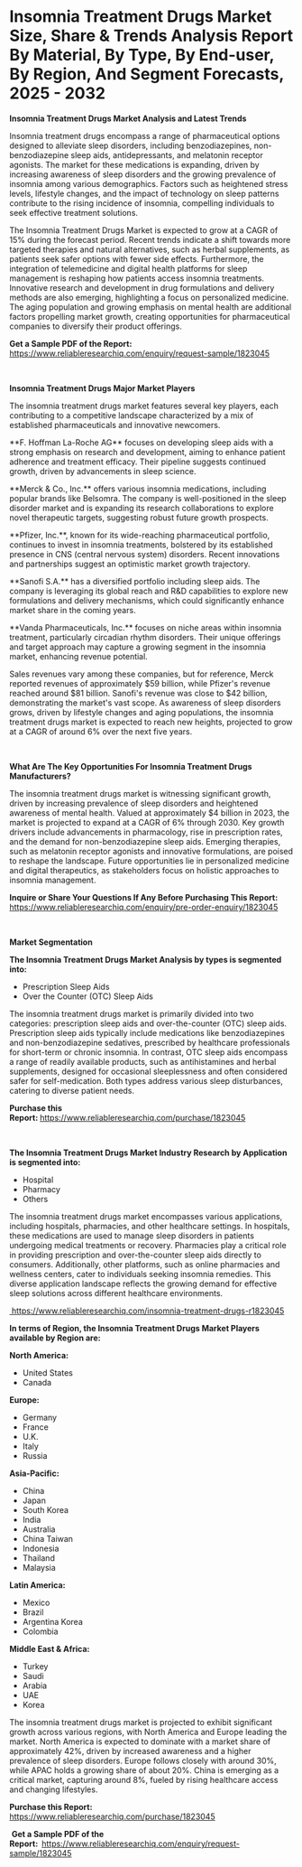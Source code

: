 <p><h1>Insomnia Treatment Drugs Market Size, Share & Trends Analysis Report By Material, By Type, By End-user, By Region, And Segment Forecasts, 2025 - 2032</h1></p><p><strong>Insomnia Treatment Drugs Market Analysis and Latest Trends</strong></p>
<p><p>Insomnia treatment drugs encompass a range of pharmaceutical options designed to alleviate sleep disorders, including benzodiazepines, non-benzodiazepine sleep aids, antidepressants, and melatonin receptor agonists. The market for these medications is expanding, driven by increasing awareness of sleep disorders and the growing prevalence of insomnia among various demographics. Factors such as heightened stress levels, lifestyle changes, and the impact of technology on sleep patterns contribute to the rising incidence of insomnia, compelling individuals to seek effective treatment solutions.</p><p>The Insomnia Treatment Drugs Market is expected to grow at a CAGR of 15% during the forecast period. Recent trends indicate a shift towards more targeted therapies and natural alternatives, such as herbal supplements, as patients seek safer options with fewer side effects. Furthermore, the integration of telemedicine and digital health platforms for sleep management is reshaping how patients access insomnia treatments. Innovative research and development in drug formulations and delivery methods are also emerging, highlighting a focus on personalized medicine. The aging population and growing emphasis on mental health are additional factors propelling market growth, creating opportunities for pharmaceutical companies to diversify their product offerings.</p></p>
<p><strong>Get a Sample PDF of the Report:&nbsp;</strong> <a href="https://www.reliableresearchiq.com/enquiry/request-sample/1823045?utm_campaign=3226&utm_medium=2&utm_source=Github&utm_content=ia&utm_term=19042025&utm_id=insomnia-treatment-drugs">https://www.reliableresearchiq.com/enquiry/request-sample/1823045</a></p>
<p>&nbsp;</p>
<p><strong>Insomnia Treatment Drugs Major Market Players</strong></p>
<p><p>The insomnia treatment drugs market features several key players, each contributing to a competitive landscape characterized by a mix of established pharmaceuticals and innovative newcomers.</p><p>**F. Hoffman La-Roche AG** focuses on developing sleep aids with a strong emphasis on research and development, aiming to enhance patient adherence and treatment efficacy. Their pipeline suggests continued growth, driven by advancements in sleep science.</p><p>**Merck & Co., Inc.** offers various insomnia medications, including popular brands like Belsomra. The company is well-positioned in the sleep disorder market and is expanding its research collaborations to explore novel therapeutic targets, suggesting robust future growth prospects.</p><p>**Pfizer, Inc.**, known for its wide-reaching pharmaceutical portfolio, continues to invest in insomnia treatments, bolstered by its established presence in CNS (central nervous system) disorders. Recent innovations and partnerships suggest an optimistic market growth trajectory.</p><p>**Sanofi S.A.** has a diversified portfolio including sleep aids. The company is leveraging its global reach and R&D capabilities to explore new formulations and delivery mechanisms, which could significantly enhance market share in the coming years.</p><p>**Vanda Pharmaceuticals, Inc.** focuses on niche areas within insomnia treatment, particularly circadian rhythm disorders. Their unique offerings and target approach may capture a growing segment in the insomnia market, enhancing revenue potential.</p><p>Sales revenues vary among these companies, but for reference, Merck reported revenues of approximately $59 billion, while Pfizer's revenue reached around $81 billion. Sanofi's revenue was close to $42 billion, demonstrating the market's vast scope. As awareness of sleep disorders grows, driven by lifestyle changes and aging populations, the insomnia treatment drugs market is expected to reach new heights, projected to grow at a CAGR of around 6% over the next five years.</p></p>
<p>&nbsp;</p>
<p><strong>What Are The Key Opportunities For Insomnia Treatment Drugs Manufacturers?</strong></p>
<p><p>The insomnia treatment drugs market is witnessing significant growth, driven by increasing prevalence of sleep disorders and heightened awareness of mental health. Valued at approximately $4 billion in 2023, the market is projected to expand at a CAGR of 6% through 2030. Key growth drivers include advancements in pharmacology, rise in prescription rates, and the demand for non-benzodiazepine sleep aids. Emerging therapies, such as melatonin receptor agonists and innovative formulations, are poised to reshape the landscape. Future opportunities lie in personalized medicine and digital therapeutics, as stakeholders focus on holistic approaches to insomnia management.</p></p>
<p><strong>Inquire or Share Your Questions If Any Before Purchasing This Report:</strong> <a href="https://www.reliableresearchiq.com/enquiry/pre-order-enquiry/1823045?utm_campaign=3226&utm_medium=2&utm_source=Github&utm_content=ia&utm_term=19042025&utm_id=insomnia-treatment-drugs">https://www.reliableresearchiq.com/enquiry/pre-order-enquiry/1823045</a></p>
<p>&nbsp;</p>
<p><strong>Market Segmentation</strong></p>
<p><strong>The Insomnia Treatment Drugs Market Analysis by types is segmented into:</strong></p>
<p><ul><li>Prescription Sleep Aids</li><li>Over the Counter (OTC) Sleep Aids</li></ul></p>
<p><p>The insomnia treatment drugs market is primarily divided into two categories: prescription sleep aids and over-the-counter (OTC) sleep aids. Prescription sleep aids typically include medications like benzodiazepines and non-benzodiazepine sedatives, prescribed by healthcare professionals for short-term or chronic insomnia. In contrast, OTC sleep aids encompass a range of readily available products, such as antihistamines and herbal supplements, designed for occasional sleeplessness and often considered safer for self-medication. Both types address various sleep disturbances, catering to diverse patient needs.</p></p>
<p><strong>Purchase this Report:&nbsp;</strong><a href="https://www.reliableresearchiq.com/purchase/1823045?utm_campaign=3226&utm_medium=2&utm_source=Github&utm_content=ia&utm_term=19042025&utm_id=insomnia-treatment-drugs">https://www.reliableresearchiq.com/purchase/1823045</a></p>
<p>&nbsp;</p>
<p><strong>The Insomnia Treatment Drugs Market Industry Research by Application is segmented into:</strong></p>
<p><ul><li>Hospital</li><li>Pharmacy</li><li>Others</li></ul></p>
<p><p>The insomnia treatment drugs market encompasses various applications, including hospitals, pharmacies, and other healthcare settings. In hospitals, these medications are used to manage sleep disorders in patients undergoing medical treatments or recovery. Pharmacies play a critical role in providing prescription and over-the-counter sleep aids directly to consumers. Additionally, other platforms, such as online pharmacies and wellness centers, cater to individuals seeking insomnia remedies. This diverse application landscape reflects the growing demand for effective sleep solutions across different healthcare environments.</p></p>
<p><a href="https://www.reliableresearchiq.com/insomnia-treatment-drugs-r1823045?utm_campaign=3226&utm_medium=2&utm_source=Github&utm_content=ia&utm_term=19042025&utm_id=insomnia-treatment-drugs">&nbsp;https://www.reliableresearchiq.com/insomnia-treatment-drugs-r1823045</a></p>
<p><strong>In terms of Region, the Insomnia Treatment Drugs Market Players available by Region are:</strong></p>
<p>
    <p> <strong> North America: </strong>
        <ul>
            <li>United States</li>
            <li>Canada</li>
        </ul>
        </p> 
    <p> <strong> Europe: </strong>
        <ul>
            <li>Germany</li>
            <li>France</li>
            <li>U.K.</li>
            <li>Italy</li>
            <li>Russia</li>
        </ul>
        </p> 
    <p> <strong> Asia-Pacific: </strong>
        <ul>
            <li>China</li>
            <li>Japan</li>
            <li>South Korea</li>
            <li>India</li>
            <li>Australia</li>
            <li>China Taiwan</li>
            <li>Indonesia</li>
            <li>Thailand</li>
            <li>Malaysia</li>
        </ul>
        </p> 
    <p> <strong> Latin America: </strong>
        <ul>
            <li>Mexico</li>
            <li>Brazil</li>
            <li>Argentina Korea</li>
            <li>Colombia</li>
        </ul>
        </p> 
    <p> <strong> Middle East & Africa: </strong>
        <ul>
            <li>Turkey</li>
            <li>Saudi</li>
            <li>Arabia</li>
            <li>UAE</li>
            <li>Korea</li>
        </ul>
    </p>
    </p>
<p><p>The insomnia treatment drugs market is projected to exhibit significant growth across various regions, with North America and Europe leading the market. North America is expected to dominate with a market share of approximately 42%, driven by increased awareness and a higher prevalence of sleep disorders. Europe follows closely with around 30%, while APAC holds a growing share of about 20%. China is emerging as a critical market, capturing around 8%, fueled by rising healthcare access and changing lifestyles.</p></p>
<p><strong>Purchase this Report: </strong><a href="https://www.reliableresearchiq.com/purchase/1823045?utm_campaign=3226&utm_medium=2&utm_source=Github&utm_content=ia&utm_term=19042025&utm_id=insomnia-treatment-drugs">https://www.reliableresearchiq.com/purchase/1823045</a></p>
<p>&nbsp;<strong>Get a Sample PDF of the Report:&nbsp;&nbsp;</strong><a href="https://www.reliableresearchiq.com/enquiry/request-sample/1823045?utm_campaign=3226&utm_medium=2&utm_source=Github&utm_content=ia&utm_term=19042025&utm_id=insomnia-treatment-drugs">https://www.reliableresearchiq.com/enquiry/request-sample/1823045</a></p>
<p><strong></strong></p>
<p><p></p><p></p><p></p></p>
